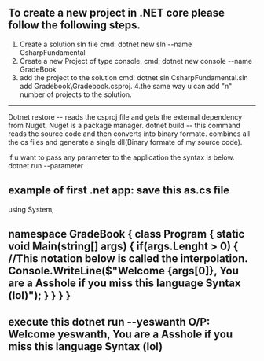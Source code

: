 To create a new project in .NET core please follow the following steps.
-------------------------------------------------------------------------
1. Create a solution sln file
    cmd: dotnet new sln --name CsharpFundamental
2. Create a new Project of type console.
    cmd: dotnet new console --name GradeBook
3. add the project to the solution
    cmd: dotnet sln CsharpFundamental.sln add Gradebook\Gradebook.csproj.
4.the same way u can add "n" number of projects to the solution.
--------------------------------------------------------------------------
Dotnet restore  -- reads the csproj file and gets the external  dependency from Nuget, Nuget is a package manager.
dotnet build    -- this command reads the source code and then converts into binary formate. combines all the cs files and generate a single dll(Binary formate of my source code).

if u want to pass any parameter to the application the syntax is below.
 dotnet run --parameter 

 example of first .net app: save this as.cs file
-----------------------------------------------------------------------------------------------------------------------
 using System;

 namespace GradeBook
 {
     class Program
     {
         static void Main(string[] args)
         {
             if(args.Lenght > 0)
             {
                 //This notation below is called the interpolation.
                 Console.WriteLine($"Welcome {args[0]}, You are a Asshole if you miss this language Syntax (lol)");
             }
         }
     }
 }
 ------------------------------------------------------------------------------------------------------------------------
 execute this dotnet run --yeswanth
 O/P: Welcome yeswanth, You are a Asshole if you miss this language Syntax (lol)
 ------------------------------------------------------------------------------------------------------------------------